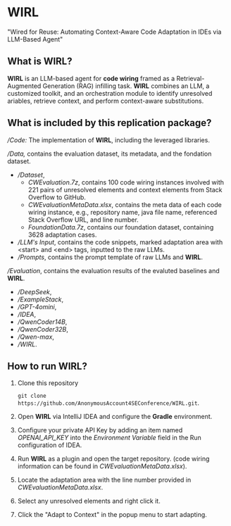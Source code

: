 # WIRL
"Wired for Reuse: Automating Context-Aware Code Adaptation in IDEs via LLM-Based Agent"
## What is WIRL?
**WIRL** is an LLM-based agent for **code wiring** framed as a Retrieval-Augmented Generation (RAG) infilling task. **WIRL** combines an LLM, a customized toolkit, and an orchestration module to identify unresolved  ariables, retrieve context, and perform context-aware substitutions.

## What is included by this replication package?

*/Code:* The implementation of **WIRL**, including the leveraged libraries.  

*/Data,* contains the evaluation dataset, its metadata, and the fondation dataset.
- */Dataset*, 
  - *CWEvaluation.7z*, contains 100 code wiring instances involved with 221 pairs of unresolved elements and context elements from Stack Overflow to GitHub. 
  - *CWEvaluationMetaData.xlsx*, contains the meta data of each code wiring instance, e.g., repository name, java file name, referenced Stack Overflow URL, and line number. 
  - *FoundationData.7z*, contains our foundation dataset, containing 3628 adaptation cases.
- */LLM's Input*, contains the code snippets, marked adaptation area with \<start\> and \<end\> tags, inputted to the raw LLMs. 
- */Prompts*, contains the prompt template of raw LLMs and **WIRL**. 

*/Evaluation*, contains the evaluation results of the evaluted baselines and **WIRL**.
- */DeepSeek*,
- */ExampleStack*,
- */GPT-4omini*, 
- */IDEA*,   
- */QwenCoder14B*, 
- */QwenCoder32B*,
- */Qwen-max*,  
- */WIRL*.

## How to run WIRL?
1. Clone this repository 

    `git clone https://github.com/AnonymousAccount4SEConference/WIRL.git`.
2. Open **WIRL** via IntelliJ IDEA and configure the **Gradle** environment. 

3. Configure your private API Key by adding an item named *OPENAI_API_KEY*  into the *Environment Variable* field in the Run configuration of IDEA.

4. Run **WIRL** as a plugin and open the target repository. (code wiring information can be found in *CWEvaluationMetaData.xlsx*).
5. Locate the adaptation area with the line number provided in *CWEvaluationMetaData.xlsx*.
6. Select any unresolved elements and right click it. 
7. Click the "Adapt to Context" in the popup menu to start adapting.
 